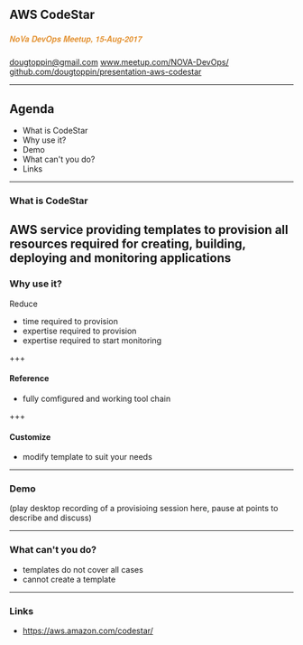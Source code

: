 ## AWS CodeStar
##### <span style="font-family:Helvetica Neue; font-weight:bold"><span style="color:#e49436">NoVa DevOps Meetup, 15-Aug-2017</span>
<span style="color:#e49436">dougtoppin@gmail.com</span>
<span style="color:#e49436"><a target="_blank" href="https://www.meetup.com/NOVA-DevOps/">www.meetup.com/NOVA-DevOps/</a></span>
<span style="color:#e49436"><a target="_blank"  href="https://github.com/dougtoppin/presentation-aws-codestar">github.com/dougtoppin/presentation-aws-codestar</a></span>

---

## Agenda

* What is CodeStar
* Why use it?
* Demo
* What can't you do?
* Links

---
### What is CodeStar

AWS service providing templates to provision all resources required for creating, building, deploying and monitoring applications
---
### Why use it?

Reduce
* time required to provision
* expertise required to provision
* expertise required to start monitoring

+++
#### Reference
* fully comfigured and working tool chain

+++
#### Customize
* modify template to suit your needs
---
### Demo

(play desktop recording of a provisioing session here, pause at points to describe and discuss)

---
### What can't you do?

* templates do not cover all cases
* cannot create a template
---
### Links
* https://aws.amazon.com/codestar/
